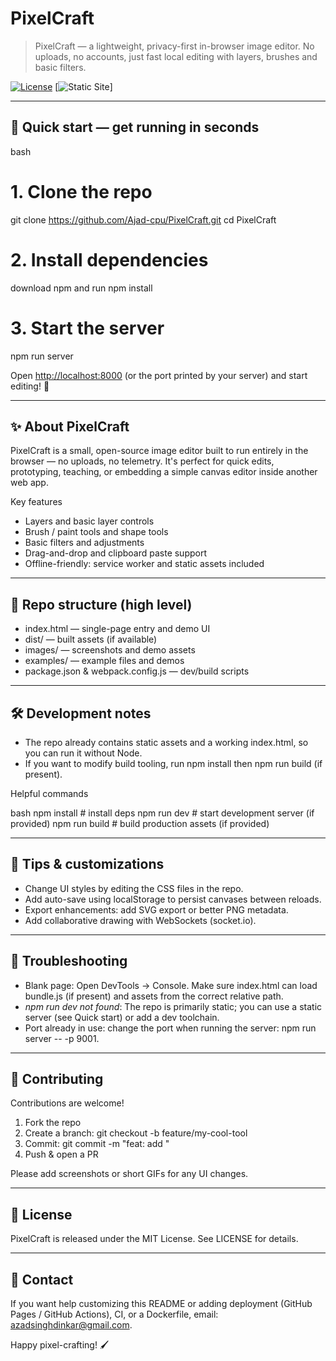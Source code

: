 # PixelCraft

> PixelCraft — a lightweight, privacy-first in-browser image editor. No uploads, no accounts, just fast local editing with layers, brushes and basic filters.

[![License](https://img.shields.io/badge/license-MIT-blue.svg)](LICENSE) \[![Static Site](https://img.shields.io/badge/static-HTML%2FCSS%2FJS-orange.svg)]

---

## 🚀 Quick start — get running in seconds

bash
# 1. Clone the repo
git clone https://github.com/Ajad-cpu/PixelCraft.git
cd PixelCraft

# 2. Install dependencies
download npm and run npm install

# 3. Start the server
npm run server


Open [http://localhost:8000](http://localhost:8000) (or the port printed by your server) and start editing! 🎨

---

## ✨ About PixelCraft

PixelCraft is a small, open-source image editor built to run entirely in the browser — no uploads, no telemetry. It's perfect for quick edits, prototyping, teaching, or embedding a simple canvas editor inside another web app.

Key features

* Layers and basic layer controls
* Brush / paint tools and shape tools
* Basic filters and adjustments
* Drag-and-drop and clipboard paste support
* Offline-friendly: service worker and static assets included

---

## 📂 Repo structure (high level)

* index.html — single-page entry and demo UI
* dist/ — built assets (if available)
* images/ — screenshots and demo assets
* examples/ — example files and demos
* package.json & webpack.config.js — dev/build scripts

---

## 🛠 Development notes

* The repo already contains static assets and a working index.html, so you can run it without Node.
* If you want to modify build tooling, run npm install then npm run build (if present).

Helpful commands

bash
npm install      # install deps
npm run dev      # start development server (if provided)
npm run build    # build production assets (if provided)


---

## 🎯 Tips & customizations

* Change UI styles by editing the CSS files in the repo.
* Add auto-save using localStorage to persist canvases between reloads.
* Export enhancements: add SVG export or better PNG metadata.
* Add collaborative drawing with WebSockets (socket.io).

---

## 🐞 Troubleshooting

* Blank page: Open DevTools → Console. Make sure index.html can load bundle.js (if present) and assets from the correct relative path.
* *npm run dev not found*: The repo is primarily static; you can use a static server (see Quick start) or add a dev toolchain.
* Port already in use: change the port when running the server: npm run server -- -p 9001.

---

## 🤝 Contributing

Contributions are welcome!

1. Fork the repo
2. Create a branch: git checkout -b feature/my-cool-tool
3. Commit: git commit -m "feat: add <feature>"
4. Push & open a PR

Please add screenshots or short GIFs for any UI changes.

---

## 📜 License

PixelCraft is released under the MIT License. See LICENSE for details.

---

## 💬 Contact

If you want help customizing this README or adding deployment (GitHub Pages / GitHub Actions), CI, or a Dockerfile, email: [azadsinghdinkar@gmail.com](mailto:azadsinghdinkar@gmail.com).

Happy pixel-crafting! 🖌
